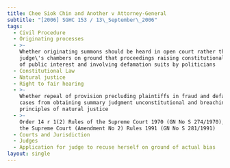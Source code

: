 ```yaml
---
title: Chee Siok Chin and Another v Attorney-General
subtitle: "[2006] SGHC 153 / 13\_September\_2006"
tags:
  - Civil Procedure
  - Originating processes
  - >-
    Whether originating summons should be heard in open court rather than in
    judge\'s chambers on ground that proceedings raising constitutional issues
    of public interest and involving defamation suits by politicians
  - Constitutional Law
  - Natural justice
  - Right to fair hearing
  - >-
    Whether repeal of provision precluding plaintiffs in fraud and defamation
    cases from obtaining summary judgment unconstitutional and breaching
    principles of natural justice
  - >-
    Order 14 r 1(2) Rules of the Supreme Court 1970 (GN No S 274/1970), Rules of
    the Supreme Court (Amendment No 2) Rules 1991 (GN No S 281/1991)
  - Courts and Jurisdiction
  - Judges
  - Application for judge to recuse herself on ground of actual bias
layout: single
---
```


